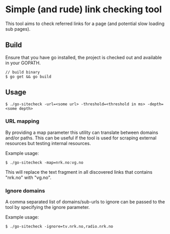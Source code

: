 # Simple (and rude) link checking tool

This tool aims to check referred links for a page (and potential slow
loading sub pages).

## Build

Ensure that you have go installed, the project is checked out and available in your GOPATH.

    // build binary
    $ go get && go build

## Usage

    $ ./go-sitecheck -url=<some url> -threshold=<threshold in ms> -depth=<some depth>

### URL mapping

By providing a map parameter this utility can translate between domains
and/or paths. This can be useful if the tool is used for scraping
external resources but testing internal resources.

Example usage:
    
    $ ./go-sitecheck -map=nrk.no:vg.no

This will replace the text fragment in all discovered links that
contains "nrk.no" with "vg.no". 

### Ignore domains

A comma separated list of domains/sub-urls to ignore can be passed to
the tool by specifying the ignore parameter.

Example usage:

    $ ./go-sitecheck -ignore=tv.nrk.no,radio.nrk.no
